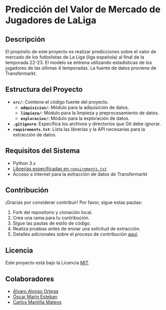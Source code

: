 # Predicción del Valor de Mercado de Jugadores de LaLiga

## Descripción

El propósito de este proyecto es realizar predicciones sobre el valor de mercado de los futbolistas de La Liga (liga española) al final de la temporada 22-23. El modelo se entrena utilizando estadísticas de los jugadores de las últimas 4 temporadas. La fuente de datos proviene de Transfermarkt.

## Estructura del Proyecto

- **`src/`**: Contiene el código fuente del proyecto.
  - **`adquisicion/`**: Módulo para la adquisición de datos.
  - **`limpieza/`**: Módulo para la limpieza y preprocesamiento de datos.
  - **`exploracion/`**: Módulo para la exploración de datos.
- **`.gitignore`**: Especifica los archivos y directorios que Git debe ignorar.
- **`requirements.txt`**: Lista las librerías y la API necesarias para la extracción de datos.

## Requisitos del Sistema

- Python 3.x
- [Librerías especificadas en `requirements.txt`](./requirements.txt)
- Acceso a internet para la extracción de datos de Transfermarkt

## Contribución

¡Gracias por considerar contribuir! Por favor, sigue estas pautas:

1. Fork del repositorio y clonación local.
2. Crea una rama para tu contribución.
3. Sigue las pautas de estilo de código.
4. Realiza pruebas antes de enviar una solicitud de extracción.
5. Detalles adicionales sobre el proceso de contribución [aquí](./CONTRIBUTING.md).

## Licencia

Este proyecto está bajo la Licencia [MIT](./LICENSE).

## Colaboradores

- [Álvaro Alonso Ortega](https://github.com/colaborador1)
- [Óscar Marin Esteban](https://github.com/colaborador2)
- [Carlos Mantilla Mateos](https://github.com/colaborador2)
